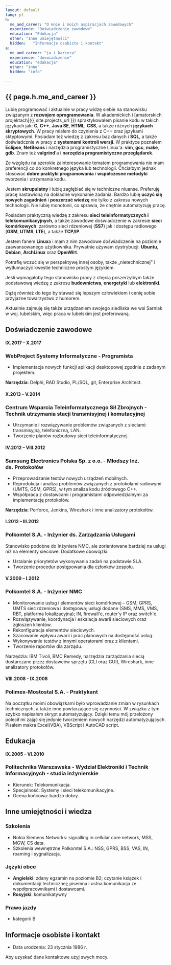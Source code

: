 ```yaml
---
layout: default
lang: pl
h:
  me_and_career: "O mnie i moich aspiracjach zawodowych"
  experience: "Doświadczenie zawodowe"
  education: "Edukacja"
  other: "Inne umiejętności"
  hidden:   "Informacje osobiste i kontakt"
a:
  me_and_career: "ja_i_kariera"
  experience: "doswiadczenie"
  education: "edukacja"
  other: "inne"
  hidden: "info"

---
```


## <a name="ja_i_kariera"></a>{{ page.h.me_and_career }}

Lubię programować i aktualnie w pracy widzę siebie na stanowisku związanym z **rozwojem oprogramowania**. W akademickich i [amatorskich projektach]({{ site.projects_url }}) spraktykowałem pisanie kodu w takich językach jak: **C**, **C++**, **Java&nbsp;SE**, **HTML**, **CSS**, a także różnych **językach skryptowych**. W pracy miałem do czynienia z C++ oraz językami sktyptowymi. Posiadam też wiedzę z zakresu baz danych i **SQL**, a także doświadcznie w pracy z **systemami kontroli wersji**. W praktyce poznałem **Eclipse**, **NetBeans** i narzędzia programistyczne Linux'a: **vim**, **gcc**, **make**, **gdb**. Znam też **valgrind**'a i **narzędzia programistyczne przeglądarek**.

Ze względu na szerokie zainteresowanie tematem programowania nie mam preferencji co do konkretnego języka lub technologii. Chciałbym jednak stosować **dobre praktyki programowania** i **współczesne metodyki** tworzenia i utrzymania kodu.

Jestem **skrupulatny** i lubię zagłębiać się w techniczne niuanse. Preferuję pracę nastawioną na dokładne wykonanie zadania. Bardzo lubię **uczyć się nowych zagadnień** i **poszerzać wiedzę** nie tylko z zakresu nowych technologii. Nie lubię monotonii, co sprawia, że chętnie automatyzuję pracę.

Posiadam praktyczną wiedzę z zakresu **sieci teleinformatycznych i telekomunikacyjnych**, a także zawodowe doświadczenie w zakresie **sieci komórkowych**: zarówno sieci rdzeniowej (**SS7**) jak i dostępu radiowego (**GSM**, **UTMS**, **LTE**), a także **TCP/IP**.

Jestem fanem **Linux**a i mam z nim zawodowe doświadczenie na poziomie zaawansowanego użytkownika. Prywatnie używam dystrybucji: **Ubuntu**, **Debian**, **ArchLinux** oraz **OpenWrt**.

Potrafię wczuć się w perspektywę innej osoby, także „nietechnicznej” i wytłumaczyć kwestie techniczne prostym językiem.

Jeśli wymagałoby tego stanowisko pracy z chęcią poszerzyłbym także podstawową wiedzę z zakresu **budownictwa**, **energetyki** lub **elektroniki**.

Dążę również do tego by stawać się lepszym człowiekiem i cenię sobie przyjazne towarzystwo z humorem.

Aktualnie zajmuję się także urządzaniem swojego siedliska we wsi Sarniak w woj. lubelskim, więc praca w lubelskim jest preferowaną.

## <a name="doswiadczenie"></a>Doświadczenie zawodowe
#### IX.2017 – X.2017
### WebProject Systemy Informatyczne - **Programista**

- Implementacja nowych funkcji aplikacji desktopowej zgodnie z zadanym projektem.

**Narzędzia**: Delphi, RAD Studio, PL/SQL, git, Enterprise Architect.

#### X.2013 – V.2014
### Centrum Wsparcia Teleinformatycznego Sił Zbrojnych - **Technik utrzymania stacji transmisyjnej i komutacyjnej**

- Utrzymanie i rozwiązywanie problemów związanych z sieciami: transmisyjną, telefoniczną, LAN.
- Tworzenie planów rozbudowy sieci teleinformatycznej.

#### IV.2012 – VIII.2012
### Samsung Electronics Polska Sp. z o.o. - **Młodszy Inż. ds.&nbsp;Protokołów**

- Przeprowadzanie testów nowych urządzeń mobilnych.
- Reprodukcja i analiza problemów związanych z protokołami radiowymi (UMTS, GSM, GPRS), w tym analiza kodu źródłowego C++.
- Współpraca z dostawcami i programistami odpowiedzialnymi za implementację protokołów.

**Narzędzia**: Perforce, Jenkins, Wireshark i inne analizatory protokołów.

#### I.2012 – III.2012
### Polkomtel S.A. - **Inżynier ds. Zarządzania Usługami**

Stanowisko podobne do Inżyniera NMC, ale zorientowane bardziej na usługi niż na elementy sieciowe. Dodatkowe obowiązki:
- Ustalanie priorytetów wykonywania zadań na podstawie SLA.
- Tworzenie procedur postępowania dla członków zespołu.

#### V.2009 – I.2012
### Polkomtel S.A. - **Inżynier NMC**

- Monitorowanie usług i elementów sieci komórkowej – GSM, GPRS, UMTS sieć rdzeniowa i dostępowa; usługi dodane (SMS, MMS, VMS, RBT, platforma lokalizacyjna); IN, firewall'e, router'y IP oraz switch'e.
- Rozwiązywanie, koordynacja i eskalacja awarii sieciowych oraz zgłoszeń klientów.
- Rekonfiguracja elementów sieciowych.
- Szacowanie wpływu awarii i prac planowych na dostępność usług.
- Wykonywanie testów z innymi operatorami oraz z klientami.
- Tworzenie raportów dla zarządu.

Narzędzia: IBM Tivoli, BMC Remedy, narzędzia zarządzania siecią dostarczane przez dostawców sprzętu (CLI oraz GUI), Wireshark, inne analizatory protokołów.

#### VIII.2008 - IX.2008
### Polimex-Mostostal S.A. - **Praktykant**

Na początku moimi obowiązkami było wprowadzanie zmian w rysunkach technicznych, a także inne powtarzające się czynności. W związku z tym szybko napisałem skrypt automatyzujący. Dzięki temu mój przełożony polecił mi zająć się jedynie tworzeniem nowych narzędzi automatyzujących. Pisałem makra Excel(VBA), VBScript i AutoCAD script.

## <a name="edukacja"></a>Edukacja
#### IX.2005 – VI.2010
### Politechnika Warszawska - **Wydział Elektroniki i Technik Informacyjnych** - studia inżynierskie

- Kierunek: Telekomunikacja.
- Specjalność: Systemy i sieci telekomunikacyjne.
- Ocena końcowa: bardzo dobry.

## <a name="inne"></a>Inne umiejętności i wiedza

### Szkolenia

- Nokia Siemens Networks: signalling in cellular core network, MSS, MGW, CS data.
- Szkolenia wewnętrzne Polkomtel S.A.: NSS, GPRS, BSS, VAS, IN, roaming i sygnalizacja.

### Języki obce
- **Angielski**: zdany egzamin na poziomie B2; czytanie książek i dokumentacji technicznej; pisemna i ustna komunikacja ze współpracownikami i dostawcami.
- **Rosyjski**: komunikatywny

### Prawo jazdy
- kategorii B

## <a name="info"></a>Informacje osobiste i kontakt

- Data urodzenia: 23 stycznia 1986 r.

Aby uzyskać dane kontaktowe użyj swych mocy.

